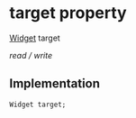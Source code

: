 


# target property






[Widget](https://api.flutter.dev/flutter/widgets/Widget-class.html) target
  
_read / write_






## Implementation

```dart
Widget target;


```







